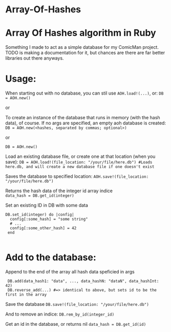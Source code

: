 # Array-Of-Hashes
# Array Of Hashes algorithm in Ruby

Something I made to act as a simple database for my ComicMan project. TODO is making a documentation for it, but chances are there are
far better libraries out there anyways.

# Usage:

When starting out with no database, you can stil use `AOH.load!(...)`, or:
`DB = AOH.new()`

or

To create an instance of the database that runs in memory (with the hash data), of course. If no args are specified, an empty aoh database is created:
`DB = AOH.new(<hashes, separated by commas; optional>)`

or

`DB = AOH.new()`

Load an existing database file, or create one at that location (when you save):
`DB = AOH.load!(file_location: "/your/file/here.db") #Loads here.db, and will create a new database file if one doesn't exist`

Saves the database to specified location:
`AOH.save!(file_location: "/your/file/here.db")`
                                                        
Returns the hash data of the integer id array indice                                                                                       
`data_hash = DB.get_id(integer)`

Set an existing ID in DB with some data
```
DB.set_id(integer) do |config|
  config[:some_hash] = "some string"
  # ...
  config[:some_other_hash] = 42
 end
 
```
# Add to the database:
 
 Append to the end of the array all hash data speficied in args
```
 DB.add(data_hash1: "data", ..., data_hashN: "dataN", data_hashInt: 42)
 DB.reverse_add(...) #=> identical to above, but sets id to be the first in the array
```
 
 Save the database
 `DB.save!(file_location: "/your/file/here.db")`

And to remove an indice:
`DB.rem_by_id(integer_id)`

Get an id in the database, or returns nil
`data_hash = DB.get_id(id)`
